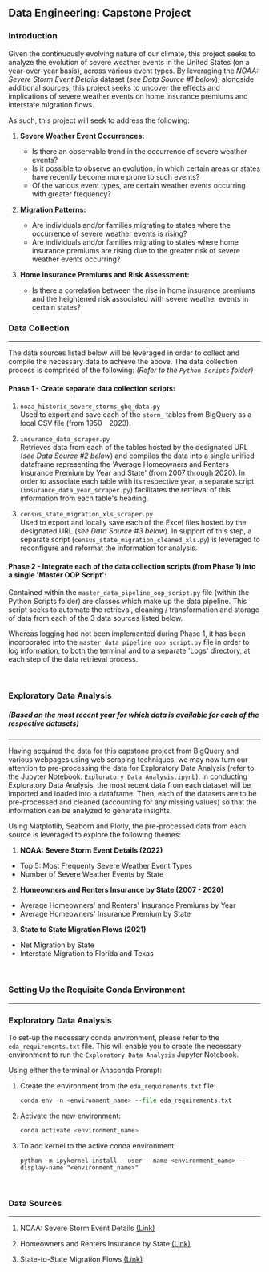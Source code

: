 ## Data Engineering: Capstone Project

### Introduction
Given the continuously evolving nature of our climate, this project seeks to analyze the evolution of severe weather events in the United States (on a year-over-year basis), across various event types. By leveraging the _NOAA: Severe Storm Event Details_ dataset (_see Data Source #1 below_), alongside additional sources, this project seeks to uncover the effects and implications of severe weather events on home insurance premiums and interstate migration flows.

As such, this project will seek to address the following:

1. **Severe Weather Event Occurrences:**</br>

    - Is there an observable trend in the occurrence of severe weather events?</br>
    - Is it possible to observe an evolution, in which certain areas or states have recently become more prone to such events?</br>
    - Of the various event types, are certain weather events occurring with greater frequency?

2. **Migration Patterns:**</br>

    - Are individuals and/or families migrating to states where the occurrence of severe weather events is rising?</br>
    - Are individuals and/or families migrating to states where home insurance premiums are rising due to the greater risk of severe weather events occurring?

3. **Home Insurance Premiums and Risk Assessment:**</br> 

    - Is there a correlation between the rise in home insurance premiums and the heightened risk associated with severe weather events in certain states?


### Data Collection
---
The data sources listed below will be leveraged in order to collect and compile the necessary data to achieve the above. The data collection process is comprised of the following:
_(Refer to the `Python Scripts` folder)_

#### Phase 1 - Create separate data collection scripts:

1. `noaa_historic_severe_storms_gbq_data.py`</br>
    Used to export and save each of the `storm_` tables from BigQuery as a local CSV file (from 1950 - 2023).

2. `insurance_data_scraper.py`</br>
    Retrieves data from each of the tables hosted by the designated URL (_see Data Source #2 below_) and compiles the data into a single unified dataframe representing the 'Average Homeowners and Renters Insurance Premium by Year and State' (from 2007 through 2020). In order to associate each table with its respective year, a separate script (`insurance_data_year_scraper.py`) facilitates the retrieval of this information from each table's heading. 

3. `census_state_migration_xls_scraper.py`</br>
    Used to export and locally save each of the Excel files hosted by the designated URL (_see Data Source #3 below_). In support of this step, a separate script (`census_state_migration_cleaned_xls.py`) is leveraged to reconfigure and reformat the information for analysis.

#### Phase 2 - Integrate each of the data collection scripts (from Phase 1) into a single 'Master OOP Script':

Contained within the `master_data_pipeline_oop_script.py` file (within the Python Scripts folder) are classes which make up the data pipeline. This script seeks to automate the retrieval, cleaning / transformation and storage of data from each of the 3 data sources listed below.

Whereas logging had not been implemented during Phase 1, it has been incorporated into the `master_data_pipeline_oop_script.py` file in order to log information, to both the terminal and to a separate 'Logs' directory, at each step of the data retrieval process.

</br>

### Exploratory Data Analysis
##### (_Based on the most recent year for which data is available for each of the respective datasets_)
---
Having acquired the data for this capstone project from BigQuery and various webpages using web scraping techniques, we may now turn our attention to pre-processing the data for Exploratory Data Analysis (refer to the Jupyter Notebook: `Exploratory Data Analysis.ipynb`). In conducting Exploratory Data Analysis, the most recent data from each dataset will be imported and loaded into a dataframe. Then, each of the datasets are to be pre-processed and cleaned (accounting for any missing values) so that the information can be analyzed to generate insights. 

Using Matplotlib, Seaborn and Plotly, the pre-processed data from each source is leveraged to explore the following themes:

1. **NOAA: Severe Storm Event Details (2022)**
- Top 5: Most Frequenty Severe Weather Event Types
- Number of Severe Weather Events by State

2. **Homeowners and Renters Insurance by State (2007 - 2020)**
- Average Homeowners' and Renters' Insurance Premiums by Year
- Average Homeowners' Insurance Premium by State

3. **State to State Migration Flows (2021)**
- Net Migration by State
- Interstate Migration to Florida and Texas
</br>

### Setting Up the Requisite Conda Environment
---

### Exploratory Data Analysis
To set-up the necessary conda environment, please refer to the `eda_requirements.txt` file. This will enable you to create the necessary environment to run the `Exploratory Data Analysis` Jupyter Notebook.

Using either the terminal or Anaconda Prompt:

1. Create the environment from the `eda_requirements.txt` file:
    ```python
    conda env -n <environment_name> --file eda_requirements.txt
    ```

2. Activate the new environment:</br>
    ```python
    conda activate <environment_name>
    ```

3. To add kernel to the active conda environment:
    ```
    python -m ipykernel install --user --name <environment_name> --display-name "<environment_name>"
    ```
</br>

### Data Sources
---
1. NOAA: Severe Storm Event Details [(Link)](https://console.cloud.google.com/marketplace/product/noaa-public/severe-storm-events)

2. Homeowners and Renters Insurance by State [(Link)](https://www.iii.org/table-archive/21407)

3. State-to-State Migration Flows [(Link)](https://www.census.gov/data/tables/time-series/demo/geographic-mobility/state-to-state-migration.html)